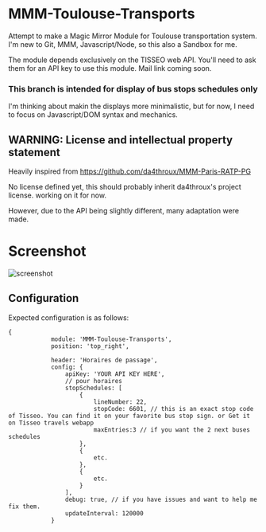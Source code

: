 # MMM-Toulouse-Transports
Attempt to make a Magic Mirror Module for Toulouse transportation system.
I'm new to Git, MMM, Javascript/Node, so this also a Sandbox for me.

The module depends exclusively on the TISSEO web API.
You'll need to ask them for an API key to use this module. Mail link coming soon.

### This branch is intended for display of bus stops schedules only

I'm thinking about makin the displays more minimalistic, but for now, I need to focus on Javascript/DOM syntax and mechanics.

## WARNING: License and intellectual property statement

Heavily inspired from https://github.com/da4throux/MMM-Paris-RATP-PG

No license defined yet, this should probably inherit da4throux's project license.
working on it for now.

However, due to the API being slightly different, many adaptation were made.

# Screenshot
![screenshot](https://github.com/Telomere31/MMM-Toulouse-Transports/blob/master/bus_schedules.png)

## Configuration
Expected configuration is as follows:

```
{
            module: 'MMM-Toulouse-Transports',
            position: 'top_right',
            
            header: 'Horaires de passage',
            config: {
                apiKey: 'YOUR API KEY HERE',
                // pour horaires
                stopSchedules: [
                    {
                        lineNumber: 22,
                        stopCode: 6601, // this is an exact stop code of Tisseo. You can find it on your favorite bus stop sign. or Get it on Tisseo travels webapp
                        maxEntries:3 // if you want the 2 next buses schedules
                    },
                    {
                        etc.
                    },
                    {
                        etc.
                    }
                ],
                debug: true, // if you have issues and want to help me fix them.
                updateInterval: 120000
            }
```
